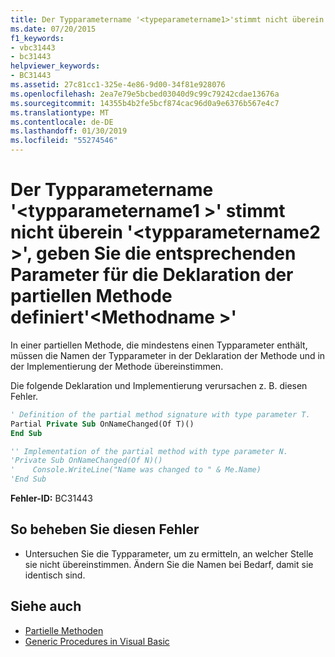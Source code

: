 ```yaml
---
title: Der Typparametername '<typeparametername1>'stimmt nicht überein'<typeparametername2>', geben Sie die entsprechenden Parameter für die Deklaration der partiellen Methode definiert'<methodname>'
ms.date: 07/20/2015
f1_keywords:
- vbc31443
- bc31443
helpviewer_keywords:
- BC31443
ms.assetid: 27c81cc1-325e-4e86-9d00-34f81e928076
ms.openlocfilehash: 2ea7e79e5bcbed03040d9c99c79242cdae13676a
ms.sourcegitcommit: 14355b4b2fe5bcf874cac96d0a9e6376b567e4c7
ms.translationtype: MT
ms.contentlocale: de-DE
ms.lasthandoff: 01/30/2019
ms.locfileid: "55274546"
---
```

# <a name="name-of-type-parameter-typeparametername1-does-not-match-typeparametername2-the-corresponding-type-parameter-defined-on-the-partial-method-declaration-methodname"></a>Der Typparametername '\<typparametername1 >' stimmt nicht überein '\<typparametername2 >', geben Sie die entsprechenden Parameter für die Deklaration der partiellen Methode definiert'\<Methodname >'
In einer partiellen Methode, die mindestens einen Typparameter enthält, müssen die Namen der Typparameter in der Deklaration der Methode und in der Implementierung der Methode übereinstimmen.  
  
 Die folgende Deklaration und Implementierung verursachen z. B. diesen Fehler.  
  
```vb  
' Definition of the partial method signature with type parameter T.  
Partial Private Sub OnNameChanged(Of T)()  
End Sub  
```  
  
```vb  
'' Implementation of the partial method with type parameter N.  
'Private Sub OnNameChanged(Of N)()  
'    Console.WriteLine("Name was changed to " & Me.Name)  
'End Sub  
```  
  
 **Fehler-ID:** BC31443  
  
## <a name="to-correct-this-error"></a>So beheben Sie diesen Fehler  
  
-   Untersuchen Sie die Typparameter, um zu ermitteln, an welcher Stelle sie nicht übereinstimmen. Ändern Sie die Namen bei Bedarf, damit sie identisch sind.  
  
## <a name="see-also"></a>Siehe auch
- [Partielle Methoden](../../visual-basic/programming-guide/language-features/procedures/partial-methods.md)
- [Generic Procedures in Visual Basic](../../visual-basic/programming-guide/language-features/data-types/generic-procedures.md)
